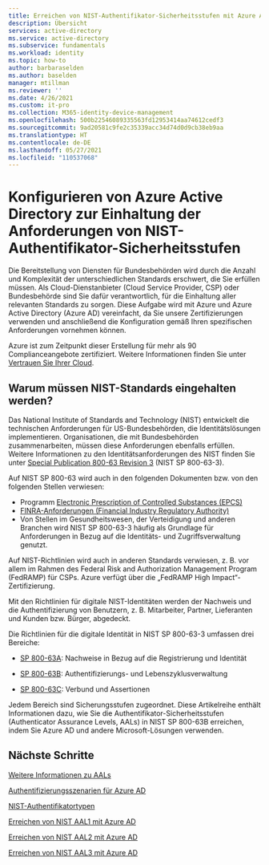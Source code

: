```yaml
---
title: Erreichen von NIST-Authentifikator-Sicherheitsstufen mit Azure Active Directory
description: Übersicht
services: active-directory
ms.service: active-directory
ms.subservice: fundamentals
ms.workload: identity
ms.topic: how-to
author: barbaraselden
ms.author: baselden
manager: mtillman
ms.reviewer: ''
ms.date: 4/26/2021
ms.custom: it-pro
ms.collection: M365-identity-device-management
ms.openlocfilehash: 500b22546089335563fd12953414aa74612cedf3
ms.sourcegitcommit: 9ad20581c9fe2c35339acc34d74d0d9cb38eb9aa
ms.translationtype: HT
ms.contentlocale: de-DE
ms.lasthandoff: 05/27/2021
ms.locfileid: "110537068"
---
```

# <a name="configure-azure-active-directory-to-meet-nist-authenticator-assurance-levels"></a>Konfigurieren von Azure Active Directory zur Einhaltung der Anforderungen von NIST-Authentifikator-Sicherheitsstufen

Die Bereitstellung von Diensten für Bundesbehörden wird durch die Anzahl und Komplexität der unterschiedlichen Standards erschwert, die Sie erfüllen müssen. Als Cloud-Dienstanbieter (Cloud Service Provider, CSP) oder Bundesbehörde sind Sie dafür verantwortlich, für die Einhaltung aller relevanten Standards zu sorgen. Diese Aufgabe wird mit Azure und Azure Active Directory (Azure AD) vereinfacht, da Sie unsere Zertifizierungen verwenden und anschließend die Konfiguration gemäß Ihren spezifischen Anforderungen vornehmen können.

Azure ist zum Zeitpunkt dieser Erstellung für mehr als 90 Complianceangebote zertifiziert. Weitere Informationen finden Sie unter [Vertrauen Sie Ihrer Cloud](https://azure.microsoft.com/overview/trusted-cloud/).

## <a name="why-meet-nist-standards"></a>Warum müssen NIST-Standards eingehalten werden? 

Das National Institute of Standards and Technology (NIST) entwickelt die technischen Anforderungen für US-Bundesbehörden, die Identitätslösungen implementieren. Organisationen, die mit Bundesbehörden zusammenarbeiten, müssen diese Anforderungen ebenfalls erfüllen. Weitere Informationen zu den Identitätsanforderungen des NIST finden Sie unter [Special Publication 800-63 Revision 3](https://pages.nist.gov/800-63-3/sp800-63-3.html) (NIST SP 800-63-3).

Auf NIST SP 800-63 wird auch in den folgenden Dokumenten bzw. von den folgenden Stellen verwiesen:
* Programm [Electronic Prescription of Controlled Substances (EPCS)](https://deadiversion.usdoj.gov/ecomm/e_rx/) 
* [FINRA-Anforderungen (Financial Industry Regulatory Authority)](https://www.finra.org/rules-guidance) 
* Von Stellen im Gesundheitswesen, der Verteidigung und anderen Branchen wird NIST SP 800-63-3 häufig als Grundlage für Anforderungen in Bezug auf die Identitäts- und Zugriffsverwaltung genutzt.

Auf NIST-Richtlinien wird auch in anderen Standards verwiesen, z. B. vor allem im Rahmen des Federal Risk and Authorization Management Program (FedRAMP) für CSPs. Azure verfügt über die „FedRAMP High Impact“-Zertifizierung. 

Mit den Richtlinien für digitale NIST-Identitäten werden der Nachweis und die Authentifizierung von Benutzern, z. B. Mitarbeiter, Partner, Lieferanten und Kunden bzw. Bürger, abgedeckt. 

Die Richtlinien für die digitale Identität in NIST SP 800-63-3 umfassen drei Bereiche:

* [SP 800-63A](https://pages.nist.gov/800-63-3/sp800-63a.html): Nachweise in Bezug auf die Registrierung und Identität

* [SP 800-63B](https://pages.nist.gov/800-63-3/sp800-63b.html): Authentifizierungs- und Lebenszyklusverwaltung

* [SP 800-63C](https://pages.nist.gov/800-63-3/sp800-63c.html): Verbund und Assertionen

Jedem Bereich sind Sicherungsstufen zugeordnet. Diese Artikelreihe enthält Informationen dazu, wie Sie die Authentifikator-Sicherheitsstufen (Authenticator Assurance Levels, AALs) in NIST SP 800-63B erreichen, indem Sie Azure AD und andere Microsoft-Lösungen verwenden.

## <a name="next-steps"></a>Nächste Schritte 

[Weitere Informationen zu AALs](nist-about-authenticator-assurance-levels.md)

[Authentifizierungsszenarien für Azure AD](nist-authentication-basics.md)

[NIST-Authentifikatortypen](nist-authenticator-types.md)

[Erreichen von NIST AAL1 mit Azure AD](nist-authenticator-assurance-level-1.md)

[Erreichen von NIST AAL2 mit Azure AD](nist-authenticator-assurance-level-2.md)

[Erreichen von NIST AAL3 mit Azure AD](nist-authenticator-assurance-level-3.md) 
